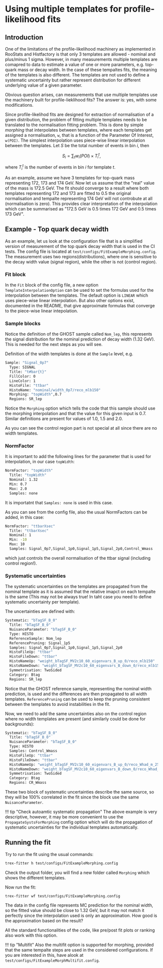 # Using multiple templates for profile-likelihood fits

## Introduction

One of the limitations of the profile-likelihood machinery as implemented in RooStats and Histfactory is that only 3 templates are allowed - nominal and plus/minus 1 sigma.
However, in many measurements multiple templates are comapred to data to estimate a value of one or more parameters, e.g. top-quark mass or decay width.
In the case of these tempaltes fits, the meaning of the templates is also different. The templates are not used to define a systematic uncertainty but rather represent distribution for different underlying value of a given parameter.

Obvious question arises, can measurements that use multiple templates use the machinery built for profile-lieklihood fits?
The answer is: yes, with some modifications.

Since profile-likelihod fits are designed for extraction of normalisation of a given distribution, the problem of fitting multiple templates needs to be translated to the normalisation fitting problem.
This is done by simple _morphing_ that interpolates between templates, where each templates get assigned a normalisation, `w`, that is a function of the Parameter Of Interest, `w(POI)`.
The simplest interpolation uses piece-wise linear interpolation between the templates. Let $S$ be the total number of events in bin $i$, then

$$
S_i = \sum_t w_i(POI) \times T^t_i,
$$

where $T_i^t$ is the number of events in bin $i$ for template $t$. 

As an example, assume we have 3 templates for top-quark mass representing 172, 173 and 174 GeV. Now let us assume that the "real" value of the mass is 172.5 GeV.
The fit should converge to a result where both templates representing 172 and 173 are fitted to 0.5 the original normalisation and tempalte representing 174 GeV will not controbute at all (normalisation is zero). This provides clear interpretation of the interpolation which can be summarised as "172.5 GeV is 0.5 times 172 GeV and 0.5 times 173 GeV".

## Example - Top quark decay width

As an example, let us look at the configuration file that is a simplified version of measurement of the top quark decay width that is used in the CI tests.
The config file is located at `test/configs/FitExampleMorphing.config`.
The measurement uses two regions(distributions), where one is sensitive to the decay width value (signal region), while the other is not (control region).

### Fit block
In the `Fit` block of the config file, a new option `TemplateInterpolationOption` can be used to set the formulas used for the interpolation between the templates. The default option is `LINEAR` which uses piece-wise linear interpolation. But also other options exist, documented in the README, that give approximate formulas that converge to the piece-wise linear intepolation.

### Sample blocks
Notice the definition of the GHOST sample called `Nom_lep`, this represents the signal distribution for the nominal prediction of decay width (1.32 GeV). This is needed for the next steps as you will see.

Definition of the width templates is done at the `Sample` level, e.g.

```bash
Sample: "Signal_0p7"
  Type: SIGNAL
  Title: "t#bar{t}"
  FillColor: 0
  LineColor: 1
  HistoFile: "ttbar"
  HistoName: "nominal/width_0p7/reco_mlb150"
  Morphing: "topWidth",0.7
  Regions: SR_lep
```

Notice the `Morphing` option which tells the code that this sample should use the morphing interpolation and that the value for this given input is 0.7. Similar definitions are present for values of 1.0, 1.5 and 2.0.

As you can see the control region part is not special at all since there are no width templates.

### NormFactor
It is important to add the following lines for the parameter that is used for interpolation, in our case `topWidth`:

```bash
NormFactor: "topWidth"
  Title: "topWidth"
  Nominal: 1.32
  Min: 0.7
  Max: 2.0
  Samples: none
```

It is importatnt that `Samples: none` is used in this case.

As you can see from the config file, also the usual NormFactors can be added, in this case:

```bash
NormFactor: "ttbarXsec"
  Title: "ttbarXsec"
  Nominal: 1
  Min: -10
  Max: 10
  Samples: Signal_0p7,Signal_1p0,Signal_1p5,Signal_2p0,Control_Wmass
```

which just controls the overall normalisation of the ttbar signal (including control region!).

### Systematic uncertainties
The systematic uncertainties on the templates are propagated from the nominal template as it is assumed that the relative imapct on each tempalte is the same (This may not be always true! In taht case you need to define systematic uncertainty per template).

The uncertainties are defined with:

```bash
Systematic: "bTagSF_B_0"
  Title: "bTagSF_B_0"
  NuisanceParameter: "bTagSF_B_0"
  Type: HISTO
  ReferenceSample: Nom_lep
  ReferencePruning: Signal_1p5
  Samples: Signal_0p7,Signal_1p0,Signal_1p5,Signal_2p0
  HistoFileUp: "ttbar"
  HistoFileDown: "ttbar"
  HistoNameUp: "weight_bTagSF_MV2c10_60_eigenvars_B_up_0/reco_mlb150"
  HistoNameDown: "weight_bTagSF_MV2c10_60_eigenvars_B_down_0/reco_mlb150"
  Symmetrisation: TwoSided
  Category: Btag
  Regions: SR_lep
```

Notice that the GHOST reference sample, representing the nominal width prediction, is used and the differences are then propagated to all width templates.
`ReferencePruning` can be used to keep the pruning consistent between the templates to avoid instabilities in the fit.

Now, we need to add the same uncertainties also on the control region where no width templates are present (and similarly could be done for backgrounds):

```bash
Systematic: "bTagSF_B_0"
  Title: "bTagSF_B_0"
  NuisanceParameter: "bTagSF_B_0"
  Type: HISTO
  Samples: Control_Wmass
  HistoFileUp: "ttbar"
  HistoFileDown: "ttbar"
  HistoNameUp: "weight_bTagSF_MV2c10_60_eigenvars_B_up_0/reco_Whad_m_25bins"
  HistoNameDown: "weight_bTagSF_MV2c10_60_eigenvars_B_down_0/reco_Whad_m_25bins"
  Symmetrisation: TwoSided
  Category: Btag
  Regions: CR_Wmass
```

These two block of systematic uncertainties describe the same source, so they will be 100% correlated in the fit since the block use the same `NuisanceParameter`.

!!! tip "Check autoamtic systematic propagation"
    The above example is very descriptive, however, it may be more convenient to use the `PropagateSystsForMorphing` config option which will do the propagation of systematic uncertainties for the individual templates automatically.

## Running the fit

Try to run the fit using the usual commands:

```bash
trex-fitter h test/configs/FitExampleMorphing.config
```

Check the output folder, you will find a new folder called `Morphing` which shows the different templates.

Now run the fit:

```
trex-fitter wf test/configs/FitExampleMorphing.config
```

The data in the config file represents MC prediction for the nominal width, so the fitted value should be close to 1.32 GeV, but it may not match it perfectly since the interpolation used is only an approximation. How good is the approximation based on the result?

All the standard functionalities of the code, like pre/post fit plots or ranking also work with this option.

!!! tip "Multifit"
    Also the multifit option is supported for morphing, provided that the same tempalte steps are used in the considered configurations. If you are interested in this, have alook at `test/configs/FitExampleMorphMultifit.config`.
